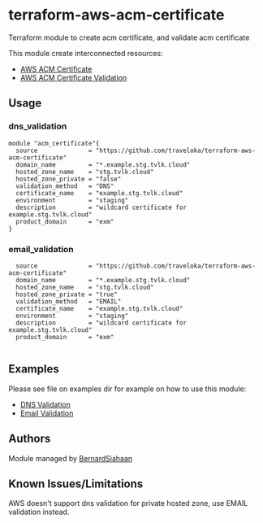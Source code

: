 # terraform-aws-acm-certificate #

Terraform module to create acm certificate, and validate acm certificate

This module create interconnected resources:
* [AWS ACM Certificate](https://www.terraform.io/docs/providers/aws/r/acm_certificate.html)
* [AWS ACM Certificate Validation](https://www.terraform.io/docs/providers/aws/r/acm_certificate_validation.html)

## Usage ##

### dns_validation ###
```hcl
module "acm_certificate"{
  source              = "https://github.com/traveloka/terraform-aws-acm-certificate"
  domain_name         = "*.example.stg.tvlk.cloud"
  hosted_zone_name    = "stg.tvlk.cloud"
  hosted_zone_private = "false"
  validation_method   = "DNS"
  certificate_name    = "example.stg.tvlk.cloud"
  environment         = "staging"
  description         = "wildcard certificate for example.stg.tvlk.cloud"
  product_domain      = "exm"
}
```

### email_validation ###
```hcl
  source              = "https://github.com/traveloka/terraform-aws-acm-certificate"
  domain_name         = "*.example.stg.tvlk.cloud"
  hosted_zone_name    = "stg.tvlk.cloud"
  hosted_zone_private = "true"
  validation_method   = "EMAIL"
  certificate_name    = "example.stg.tvlk.cloud"
  environment         = "staging"
  description         = "wildcard certificate for example.stg.tvlk.cloud"
  product_domain      = "exm"
  
```

## Examples ##
Please see file on examples dir for example on how to use this module:
* [DNS Validation](https://github.com/traveloka/terraform-aws-acm-certificate/tree/master/examples/dns_validation)
* [Email Validation](https://github.com/traveloka/terraform-aws-acm-certificate/tree/master/examples/email_validation)

## Authors ##
Module managed by [BernardSiahaan](https://github.com/siahaanbernard/)

## Known Issues/Limitations ##
AWS doesn't support dns validation for private hosted zone, use EMAIL validation instead.
